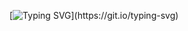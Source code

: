 [![Typing SVG](https://readme-typing-svg.demolab.com?font=Fira+Code&pause=1000&random=false&width=1000&lines=Hi%2C+I'm+Deya'Aldeen+Al-Bettar.;I'm+a+Computer+Engineer.;I+worked+as+a+Software+Engineer+at+Mars+Robotics+Company.;I+interned+as+a+CRM+Developer+at+Zain+Company.;+I+received+training+as+a+Full+Stack+Developer+at+Tahaluf+Al+Emarat+Company.+;+I+interned+at+Hochschule+Bonn-Rhein-Sieg+in+Germany.)](https://git.io/typing-svg)
